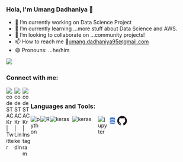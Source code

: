 ### Hola, I'm Umang Dadhaniya 👋



- 🔭 I’m currently working on Data Science Project
- 🌱 I’m currently learning ...more stuff about Data Science and AWS.
- 👯 I’m looking to collaborate on ...community projects!
- 📫 How to reach me 📧umang.dadhaniya95@gmail.com 
- 😄 Pronouns: ...he/him
 
<img src='https://github-readme-stats.vercel.app/api?username=umangdadhaniya&&show_icons=true&title_color=ffffff&icon_color=bb2acf&text_color=daf7dc&bg_color=151515'>

### Connect with me:


[<img align="left" alt="codeSTACKr | Twitter" width="22px" src="https://cdn.jsdelivr.net/npm/simple-icons@v3/icons/twitter.svg" />][twitter]
[<img align="left" alt="codeSTACKr | LinkedIn" width="22px" src="https://cdn.jsdelivr.net/npm/simple-icons@v3/icons/linkedin.svg" />][linkedin]
[<img align="left" alt="codeSTACKr | Instagram" width="22px" src="https://cdn.jsdelivr.net/npm/simple-icons@v3/icons/instagram.svg" />][instagram]

<br />

### Languages and Tools:

<img align="left" alt="python" width="26px" src="https://upload.wikimedia.org/wikipedia/commons/thumb/c/c3/Python-logo-notext.svg/1200px-Python-logo-notext.svg.png" />

<img align="left" alt="R" width="26px" src="https://www.r-project.org/Rlogo.png" />

<img align="left" alt="keras" width="60px" src="https://keras.io/img/logo.png" />

<img align="left" alt="keras" width="70px" src="https://www.gstatic.com/devrel-devsite/prod/vf0396724755d04dbab75050e6812ced8fb2ab11d424163deba5826536b4b1964/tensorflow/images/lockup.svg?dcb_=0.4953277912207017" />

<img align="left" alt="jupyter" width="26px" src="https://jupyter.org/assets/main-logo.svg" />

<img align="left" alt="SQL" width="26px" src="https://raw.githubusercontent.com/github/explore/80688e429a7d4ef2fca1e82350fe8e3517d3494d/topics/sql/sql.png" />

<img align="left" alt="GitHub" width="26px" src="https://raw.githubusercontent.com/github/explore/78df643247d429f6cc873026c0622819ad797942/topics/github/github.png" />




<br />
<br />

[website]: https://codeSTACKr.com
[course]: http://vsCodeHero.com
[twitter]: https://twitter.com/UmangDadhaniya3
[youtube]: https://youtube.com/codeSTACKr
[instagram]: https://www.instagram.com/umang___dadhaniya/
[linkedin]: https://www.linkedin.com/in/umang-dadhaniya-958640150/
[webdevplaylist]: https://www.youtube.com/playlist?list=PLkwxH9e_vrAJ0WbEsFA9W3I1W-g_BTsbt
[jsplaylist]: https://www.youtube.com/playlist?list=PLkwxH9e_vrALRJKu7wfXby3MKeflhTu6B
[cssplaylist]: https://www.youtube.com/playlist?list=PLkwxH9e_vrALSdvZuEh6gqQdmDoDIoqz4
[reactplaylist]: https://www.youtube.com/playlist?list=PLkwxH9e_vrAK4TdffpxKY3QGyHCpxFcQ0

